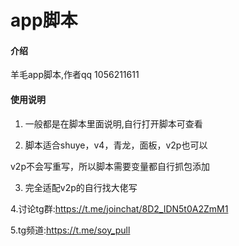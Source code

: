 # app脚本

#### 介绍
羊毛app脚本,作者qq 1056211611

#### 使用说明

1.  一般都是在脚本里面说明,自行打开脚本可查看

2.  脚本适合shuye，v4，青龙，面板，v2p也可以

v2p不会写重写，所以脚本需要变量都自行抓包添加

3.  完全适配v2p的自行找大佬写

4.讨论tg群:https://t.me/joinchat/8D2_IDN5t0A2ZmM1

5.tg频道:https://t.me/soy_pull


